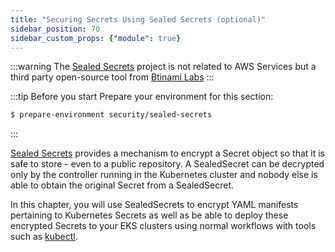 ```yaml
---
title: "Securing Secrets Using Sealed Secrets (optional)"
sidebar_position: 70
sidebar_custom_props: {"module": true}
---
```


:::warning
The [Sealed Secrets](https://docs.bitnami.com/tutorials/sealed-secrets) project is not related to AWS Services but a third party open-source tool from [Btinami Labs](https://bitnami.com/)
:::


:::tip Before you start
Prepare your environment for this section:

```bash timeout=300 wait=30
$ prepare-environment security/sealed-secrets
```
:::

[Sealed Secrets](https://github.com/bitnami-labs/sealed-secrets) provides a mechanism to encrypt a Secret object so that it is safe to store - even to a public repository. A SealedSecret can be decrypted only by the controller running in the Kubernetes cluster and nobody else is able to obtain the original Secret from a SealedSecret.

In this chapter, you will use SealedSecrets to encrypt YAML manifests pertaining to Kubernetes Secrets as well as be able to deploy these encrypted Secrets to your EKS clusters using normal workflows with tools such as [kubectl](https://kubernetes.io/docs/reference/kubectl/).
